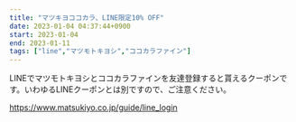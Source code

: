 ```yaml
---
title: "マツキヨココカラ、LINE限定10% OFF"
date: 2023-01-04 04:37:44+0900
start: 2023-01-04
end: 2023-01-11
tags: ["line","マツモトキヨシ","ココカラファイン"]
---
```


LINEでマツモトキヨシとココカラファインを友達登録すると貰えるクーポンです。いわゆるLINEクーポンとは別ですので、ご注意ください。

https://www.matsukiyo.co.jp/guide/line_login
